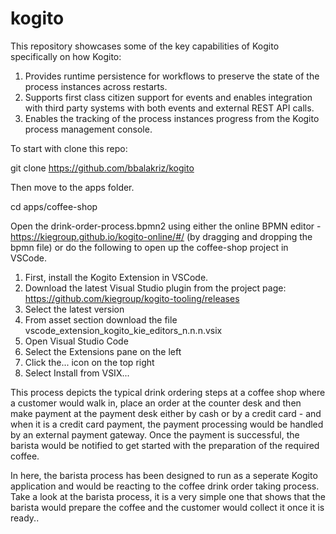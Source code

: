 # kogito

This repository showcases some of the key capabilities of Kogito specifically on how Kogito:

1. Provides runtime persistence for workflows to preserve the state of the process instances across restarts. 
2. Supports first class citizen support for events and enables integration with third party systems with both events and external REST API calls. 
3. Enables the tracking of the process instances progress from the Kogito process management console. 

To start with clone this repo:

git clone https://github.com/bbalakriz/kogito

Then move to the apps folder.

cd apps/coffee-shop

Open the drink-order-process.bpmn2 using either the online BPMN editor - https://kiegroup.github.io/kogito-online/#/ (by dragging and dropping the bpmn file) or do the following to open up the coffee-shop project in VSCode. 

1. First, install the Kogito Extension in VSCode.
2. Download the latest Visual Studio plugin from the project page: https://github.com/kiegroup/kogito-tooling/releases
3. Select the latest version
4. From asset section download the file vscode_extension_kogito_kie_editors_n.n.n.vsix
5. Open Visual Studio Code
6. Select the Extensions pane on the left
7. Click the... icon on the top right
8. Select Install from VSIX...

This process depicts the typical drink ordering steps at a coffee shop where a customer would walk in, place an order at the counter desk and then make payment at the payment desk either by cash or by a credit card - and when it is a credit card payment, the payment processing would be handled by an external payment gateway. Once the payment is successful, the barista would be notified to get started with the preparation of the required coffee. 

In here, the barista process has been designed to run as a seperate Kogito application and would be reacting to the coffee drink order taking process. Take a look at the barista process, it is a very simple one that shows that the barista would prepare the coffee and the customer would collect it once it is ready..
